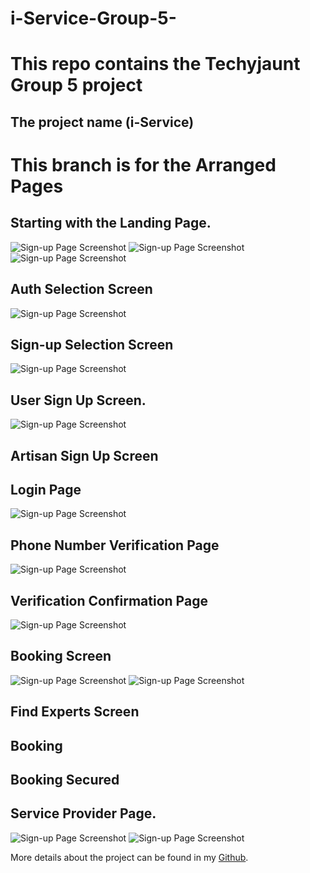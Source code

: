 # i-Service-Group-5-

# This repo contains the Techyjaunt Group 5 project
## The project name (i-Service) 

# This branch is for the Arranged Pages 

## Starting with the Landing Page.
![Sign-up Page Screenshot](/Images/Screenshot%20(139).png)
![Sign-up Page Screenshot](/Images/Screenshot%20(140).png)
![Sign-up Page Screenshot](/Images/Screenshot%20(141).png)

## Auth Selection Screen
![Sign-up Page Screenshot](/Images/Screenshot%20(143).png)

## Sign-up Selection Screen
![Sign-up Page Screenshot](/Images/Screenshot%20(144).png)

## User Sign Up Screen.
![Sign-up Page Screenshot](/Images/Screenshot%20(142).png)

## Artisan Sign Up Screen

## Login Page
![Sign-up Page Screenshot](/Images/Screenshot%20(147).png)

## Phone Number Verification Page
![Sign-up Page Screenshot](/Images/Screenshot%20(148).png)

## Verification Confirmation Page 
![Sign-up Page Screenshot](/Images/Screenshot%20(151).png)

## Booking Screen
![Sign-up Page Screenshot](/Images/Screenshot%20(137).png)
![Sign-up Page Screenshot](/Images/Screenshot%20(138).png)

## Find Experts Screen

## Booking

## Booking Secured


## Service Provider Page.
![Sign-up Page Screenshot](/Images/Screenshot%20(145).png)
![Sign-up Page Screenshot](/Images/Screenshot%20(146).png)


More details about the project can be found in my [Github](https://github.com/Hnn3y).